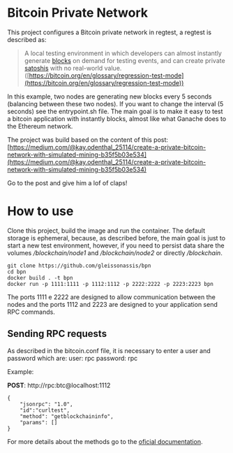 # Bitcoin Private Network

This project configures a Bitcoin private network in regtest, a regtest is described as:

> A local testing environment in which developers can almost instantly generate [blocks](https://bitcoin.org/en/glossary/block "One or more transactions prefaced by a block header and protected by proof of work. Blocks are the data stored on the block chain.") on demand for testing events, and can create private [satoshis](https://bitcoin.org/en/glossary/denominations "Denominations of Bitcoin value, usually measured in fractions of a bitcoin but sometimes measured in multiples of a satoshi.  One bitcoin equals 100,000,000 satoshis.") with no real-world value. ([https://bitcoin.org/en/glossary/regression-test-mode](https://bitcoin.org/en/glossary/regression-test-mode))

In this example, two nodes are generating new blocks every 5 seconds (balancing between these two nodes). If you want to change the interval (5 seconds) see the entrypoint.sh file. The main goal is to make it easy to test a bitcoin application with instantly blocks, almost like what Ganache does to the Ethereum network.

The project was build based on the content of this post:
[https://medium.com/@kay.odenthal_25114/create-a-private-bitcoin-network-with-simulated-mining-b35f5b03e534](https://medium.com/@kay.odenthal_25114/create-a-private-bitcoin-network-with-simulated-mining-b35f5b03e534)

Go to the post and give him a lof of claps!

# How to use

Clone this project, build the image and run the container. The default storage is ephemeral, because, as described before, the main goal is just to start a new test environment, however, if you need to persist data share the volumes */blockchain/node1* and */blockchain/node2* or directly */blockchain*.

````
git clone https://github.com/gleissonassis/bpn
cd bpn
docker build . -t bpn
docker run -p 1111:1111 -p 1112:1112 -p 2222:2222 -p 2223:2223 bpn
````

The ports 1111 e 2222 are designed to allow communication between the nodes and the ports 1112 and 2223 are designed to your application send RPC commands. 

## Sending RPC requests

As described in the bitcoin.conf file, it is necessary to enter a user and password which are:
user: rpc
password: rpc

Example:

**POST**: http://rpc:btc@localhost:1112
````
{
	"jsonrpc": "1.0", 
	"id":"curltest", 
	"method": "getblockchaininfo", 
	"params": [] 
}
````

For more details about the methods go to the [oficial documentation](https://bitcoincore.org/en/doc/0.18.0/rpc/).
